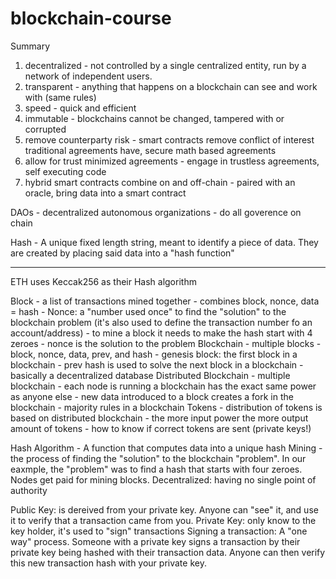 # blockchain-course

Summary
1. decentralized - not controlled by a single centralized entity, run by a network of independent users.
2. transparent - anything that happens on a blockchain can see and work with (same rules)
3. speed - quick and efficient
4. immutable - blockchains cannot be changed, tampered with or corrupted
5. remove counterparty risk - smart contracts remove conflict of interest traditional agreements have, secure math based agreements
6. allow for trust minimized agreements - engage in trustless agreements, self executing code
7. hybrid smart contracts combine on and off-chain - paired with an oracle, bring data into a smart contract

DAOs - decentralized autonomous organizations - do all goverence on chain

Hash - A unique fixed length string, meant to identify a piece of data. They are created by placing said data into a "hash function"

----------------------------------------------------------------------------------------------------------------------------------------------------------
ETH uses Keccak256 as their Hash algorithm 

Block - a list of transactions mined together
      - combines block, nonce, data = hash
      - Nonce: a "number used once" to find the "solution" to the blockchain problem (it's also used to define the transaction number fo an account/address)
      - to mine a block it needs to make the hash start with 4 zeroes 
      - nonce is the solution to the problem
Blockchain - multiple blocks
           - block, nonce, data, prev, and hash
           - genesis block: the first block in a blockchain
           - prev hash is used to solve the next block in a blockchain
           - basically a decentralized database
Distributed Blockchain - multiple blockchain
                       - each node is running a blockchain has the exact same power as anyone else
                       - new data introduced to a block creates a fork in the blockchain
                       - majority rules in a blockchain
Tokens - distribution of tokens is based on distributed blockchain
       - the more input power the more output amount of tokens
       - how to know if correct tokens are sent (private keys!)

Hash Algorithm - A function that computes data into a unique hash 
Mining - the process of finding the "solution" to the blockchain "problem".
In our eaxmple, the "problem" was to find a hash that starts with four zeroes.
Nodes get paid for mining blocks.
Decentralized: having no single point of authority

Public Key: is dereived from your private key. Anyone can "see" it, and use it to verify that a transaction came from you.
Private Key: only know to the key holder, it's used to "sign" transactions
Signing a transaction: A "one way" process. Someone with a private key signs a transaction by their private key being hashed with their transaction data.
                       Anyone can then verify this new transaction hash with your private key.


       
